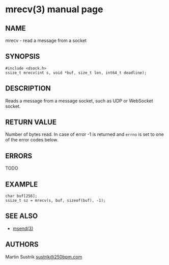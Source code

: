 # mrecv(3) manual page

## NAME

mrecv - read a message from a socket

## SYNOPSIS

```
#include <dsock.h>
ssize_t mrecv(int s, void *buf, size_t len, int64_t deadline);
```

## DESCRIPTION

Reads a message from a message socket, such as UDP or WebSocket socket.

## RETURN VALUE

Number of bytes read. In case of error -1 is returned and `errno` is set to one of the error codes below.

## ERRORS

TODO

## EXAMPLE

```
char buf[256];
ssize_t sz = mrecv(s, buf, sizeof(buf), -1);
```

## SEE ALSO

* [msend(3)](msend.html)

## AUTHORS

Martin Sustrik <sustrik@250bpm.com>

